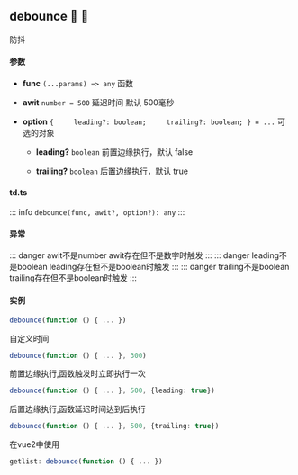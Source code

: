 ## debounce :tada: :100: 
防抖
#### 参数 
- **func** `(...params) => any` 函数
 
- **awit** `number = 500` 延迟时间 默认 500毫秒
 
- **option** `{     leading?: boolean;     trailing?: boolean; } = ...` 可选的对象
 
	- **leading?** `boolean` 前置边缘执行，默认 false
 
	- **trailing?** `boolean` 后置边缘执行，默认 true
 
#### td.ts
::: info
`debounce(func, awit?, option?): any`
:::
#### 异常 
::: danger
awit不是number awit存在但不是数字时触发
:::
::: danger
leading不是boolean leading存在但不是boolean时触发
:::
::: danger
trailing不是boolean trailing存在但不是boolean时触发
:::
#### 实例 
```ts
debounce(function () { ... })
```
自定义时间


```ts
debounce(function () { ... }, 300)
```
前置边缘执行,函数触发时立即执行一次


```ts
debounce(function () { ... }, 500, {leading: true})
```
后置边缘执行,函数延迟时间达到后执行


```ts
debounce(function () { ... }, 500, {trailing: true})
```
在vue2中使用


```ts
getlist: debounce(function () { ... })
```
